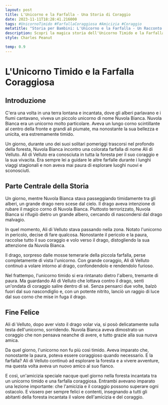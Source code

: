 ```yaml
---
layout: post
title: L'Unicorno e la Farfalla - Una Storia di Coraggio
date: 2023-11-11T18:28:41.216000
tags: #UnicornoTimido #FarfallaCoraggiosa #Amicizia #Coraggio
metatitle: "Storia per Bambini: L'Unicorno e la Farfalla - Un Racconto di Coraggio | Libri Educativi per Bambini"
description: Scopri la magica storia dell'Unicorno Timido e la Farfalla Coraggiosa. Un racconto incantato che insegna il valore dell'amicizia e del coraggio, ambientato in una foresta dove gli alberi parlano e i fiumi cantano. Perfetto per stimolare l'immaginazione dei bambini e insegnare importanti lezioni di vita.
style: Charles Peanut

temp: 0.9
---
```

# L'Unicorno Timido e la Farfalla Coraggiosa

## Introduzione
C'era una volta in una terra lontana e incantata, dove gli alberi parlavano e i fiumi cantavano, viveva un piccolo unicorno di nome Nuvola Bianca. Nuvola Bianca era un unicorno molto particolare. Aveva un lungo corno scintillante al centro della fronte e grandi ali piumate, ma nonostante la sua bellezza e unicita, era estremamente timido.

Un giorno, durante uno dei suoi solitari pomeriggi trascorsi nel profondo della foresta, Nuvola Bianca incontro una colorata farfalla di nome Ali di Velluto. Ali di Velluto era conosciuta in tutta la foresta per il suo coraggio e la sua vivacita. Era sempre lei a guidare le altre farfalle durante i lunghi viaggi stagionali e non aveva mai paura di esplorare luoghi nuovi e sconosciuti.

## Parte Centrale della Storia
Un giorno, mentre Nuvola Bianca stava passeggiando timidamente tra gli alberi, un grande drago nero scese dal cielo. Il drago aveva intenzione di rubare il magico corno di Nuvola Bianca. Piuttosto terrorizzato, Nuvola Bianca si rifugiò dietro un grande albero, cercando di nascondersi dal drago malvagio.

In quel momento, Ali di Velluto stava passando nella zona. Notato l'unicorno in pericolo, decise di fare qualcosa. Nonostante il pericolo e la paura, raccolse tutto il suo coraggio e volo verso il drago, distogliendo la sua attenzione da Nuvola Bianca.

Il drago, sorpreso dalle mosse temerarie della piccola farfalla, perse completamente di vista l'unicorno. Con grande coraggio, Ali di Velluto continuò a volare intorno al drago, confondendolo e rendendolo furioso.

Nel frattempo, l'unicorno timido si era rintanato dietro l'albero, tremante di paura. Ma guardando Ali di Velluto che lottava contro il drago, sentì un'ondata di coraggio salire dentro di sé. Senza pensarci due volte, balzò fuori dal suo nascondiglio e, con un potente nitrito, lanciò un raggio di luce dal suo corno che mise in fuga il drago.

## Fine Felice
Ali di Velluto, dopo aver visto il drago volar via, si posò delicatamente sulla testa dell'unicorno, sorridendo. Nuvola Bianca aveva dimostrato un coraggio che non pensava neanche di avere, e tutto grazie alla sua nuova amica.

Da quel giorno, l'unicorno non fu più così timido. Aveva imparato che, nonostante la paura, poteva essere coraggioso quando necessario. E la farfalla? Ali di Velluto continuò ad esplorare la foresta e a vivere avventure, ma questa volta aveva un nuovo amico al suo fianco.

E così, un'amicizia speciale nacque quel giorno nella foresta incantata tra un unicorno timido e una farfalla coraggiosa. Entrambi avevano imparato una lezione importante: che l'amicizia e il coraggio possono superare ogni ostacolo. E vissero per sempre felici e contenti, insegnando a tutti gli abitanti della foresta incantata il valore dell'amicizia e del coraggio.

        